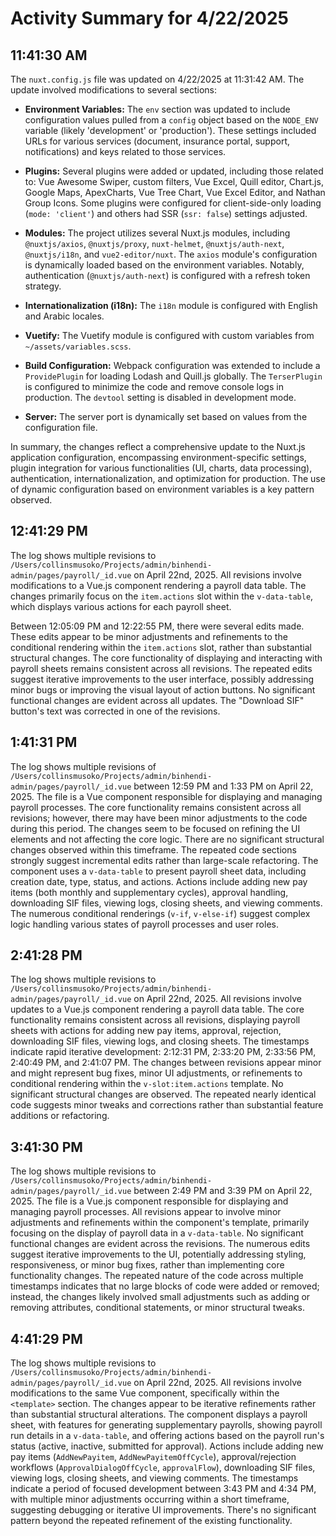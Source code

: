 # Activity Summary for 4/22/2025

## 11:41:30 AM
The `nuxt.config.js` file was updated on 4/22/2025 at 11:31:42 AM.  The update involved modifications to several sections:

* **Environment Variables:**  The `env` section was updated to include configuration values pulled from a `config` object based on the `NODE_ENV` variable (likely 'development' or 'production').  These settings included URLs for various services (document, insurance portal, support, notifications) and keys related to those services.


* **Plugins:** Several plugins were added or updated, including those related to:  Vue Awesome Swiper, custom filters, Vue Excel, Quill editor, Chart.js, Google Maps, ApexCharts, Vue Tree Chart, Vue Excel Editor, and Nathan Group Icons.  Some plugins were configured for client-side-only loading (`mode: 'client'`) and others had SSR (`ssr: false`) settings adjusted.

* **Modules:** The project utilizes several Nuxt.js modules, including `@nuxtjs/axios`, `@nuxtjs/proxy`, `nuxt-helmet`, `@nuxtjs/auth-next`, `@nuxtjs/i18n`, and `vue2-editor/nuxt`.  The `axios` module's configuration is dynamically loaded based on the environment variables. Notably, authentication (`@nuxtjs/auth-next`) is configured with a refresh token strategy.

* **Internationalization (i18n):** The `i18n` module is configured with English and Arabic locales.

* **Vuetify:** The Vuetify module is configured with custom variables from `~/assets/variables.scss`.

* **Build Configuration:**  Webpack configuration was extended to include a `ProvidePlugin` for loading Lodash and Quill.js globally.  The `TerserPlugin` is configured to minimize the code and remove console logs in production.  The `devtool` setting is disabled in development mode.

* **Server:** The server port is dynamically set based on values from the configuration file.

In summary, the changes reflect a comprehensive update to the Nuxt.js application configuration, encompassing environment-specific settings, plugin integration for various functionalities (UI, charts, data processing), authentication, internationalization, and optimization for production. The use of dynamic configuration based on environment variables is a key pattern observed.


## 12:41:29 PM
The log shows multiple revisions to `/Users/collinsmusoko/Projects/admin/binhendi-admin/pages/payroll/_id.vue` on April 22nd, 2025.  All revisions involve modifications to a Vue.js component rendering a payroll data table.  The changes primarily focus on the `item.actions` slot within the `v-data-table`, which displays various actions for each payroll sheet.

Between 12:05:09 PM and 12:22:55 PM, there were several edits made. These edits appear to be minor adjustments and refinements to the conditional rendering within the `item.actions` slot, rather than substantial structural changes.  The core functionality of displaying and interacting with payroll sheets remains consistent across all revisions. The repeated edits suggest iterative improvements to the user interface, possibly addressing minor bugs or improving the visual layout of action buttons.  No significant functional changes are evident across all updates.  The "Download SIF" button's text was corrected in one of the revisions.


## 1:41:31 PM
The log shows multiple revisions of `/Users/collinsmusoko/Projects/admin/binhendi-admin/pages/payroll/_id.vue` between 12:59 PM and 1:33 PM on April 22, 2025.  The file is a Vue component responsible for displaying and managing payroll processes.  The core functionality remains consistent across all revisions; however, there may have been minor adjustments to the code during this period. The changes seem to be focused on refining the UI elements and not affecting the core logic.  There are no significant structural changes observed within this timeframe.  The repeated code sections strongly suggest incremental edits rather than large-scale refactoring. The component uses a `v-data-table` to present payroll sheet data, including creation date, type, status, and actions. Actions include adding new pay items (both monthly and supplementary cycles), approval handling, downloading SIF files, viewing logs, closing sheets, and viewing comments.  The numerous conditional renderings (`v-if`, `v-else-if`) suggest complex logic handling various states of payroll processes and user roles.


## 2:41:28 PM
The log shows multiple revisions to `/Users/collinsmusoko/Projects/admin/binhendi-admin/pages/payroll/_id.vue` on April 22nd, 2025.  All revisions involve updates to a Vue.js component rendering a payroll data table.  The core functionality remains consistent across all revisions, displaying payroll sheets with actions for adding new pay items, approval, rejection, downloading SIF files, viewing logs, and closing sheets.  The timestamps indicate rapid iterative development: 2:12:31 PM, 2:33:20 PM, 2:33:56 PM, 2:40:49 PM, and 2:41:07 PM.  The changes between revisions appear minor and might represent bug fixes, minor UI adjustments, or refinements to conditional rendering within the `v-slot:item.actions` template.  No significant structural changes are observed. The repeated nearly identical code suggests minor tweaks and corrections rather than substantial feature additions or refactoring.


## 3:41:30 PM
The log shows multiple revisions to `/Users/collinsmusoko/Projects/admin/binhendi-admin/pages/payroll/_id.vue` between 2:49 PM and 3:39 PM on April 22, 2025.  The file is a Vue.js component responsible for displaying and managing payroll processes.  All revisions appear to involve minor adjustments and refinements within the component's template, primarily focusing on the display of payroll data in a `v-data-table`. No significant functional changes are evident across the revisions. The numerous edits suggest iterative improvements to the UI, potentially addressing styling, responsiveness, or minor bug fixes, rather than implementing core functionality changes.  The repeated nature of the code across multiple timestamps indicates that no large blocks of code were added or removed; instead, the changes likely involved small adjustments such as adding or removing attributes, conditional statements, or minor structural tweaks.


## 4:41:29 PM
The log shows multiple revisions to `/Users/collinsmusoko/Projects/admin/binhendi-admin/pages/payroll/_id.vue` on April 22nd, 2025.  All revisions involve modifications to the same Vue component, specifically within the `<template>` section. The changes appear to be iterative refinements rather than substantial structural alterations.  The component displays a payroll sheet, with features for generating supplementary payrolls, showing payroll run details in a `v-data-table`, and offering actions based on the payroll run's status (active, inactive, submitted for approval).  Actions include adding new pay items (`AddNewPayitem`, `AddNewPayitemOffCycle`), approval/rejection workflows (`ApprovalDialogOffCycle`, `approvalFlow`), downloading SIF files, viewing logs, closing sheets, and viewing comments.  The timestamps indicate a period of focused development between 3:43 PM and 4:34 PM, with multiple minor adjustments occurring within a short timeframe, suggesting debugging or iterative UI improvements.  There's no significant pattern beyond the repeated refinement of the existing functionality.
